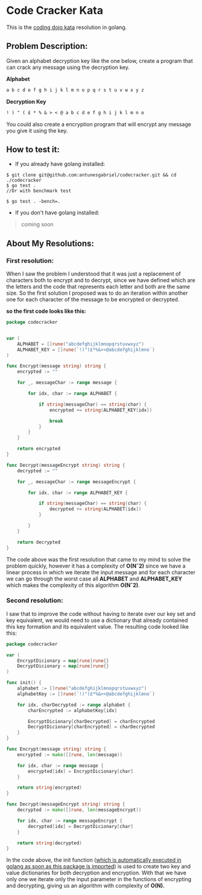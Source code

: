 # Code Cracker Kata

<p>This is the <a href="https://codingdojo.org/kata/CodeCracker" target="_blank">coding dojo kata</a> resolution in golang.</p>

## Problem Description:

<p>Given an alphabet decryption key like the one below, create a program that can crack any message using the decryption key.</p>

**Alphabet**

```txt
a b c d e f g h i j k l m n o p q r s t u v w x y z
```

**Decryption Key**

```txt
! ) " ( £ * % & > < @ a b c d e f g h i j k l m n o
```

<p>
You could also create a encryption program that will encrypt any message you give it using the key.
</p>

## How to test it:

- If you already have golang installed:

```shel
$ git clone git@github.com:antunesgabriel/codecracker.git && cd ./codecracker
$ go test .
//Or with benchmark test

$ go test . -bench=.
```

- If you don't have golang installed:

> coming soon

## About My Resolutions:

### First resolution:

<p>
When I saw the problem I understood that it was just a replacement of characters both to encrypt and to decrypt, since we have defined which are the letters and the code that represents each letter and both are the same size. So the first solution I proposed was to do an iteration within another one for each character of the message to be encrypted or decrypted.
</p>

**so the first code looks like this:**

```go
package codecracker


var (
	ALPHABET = []rune("abcdefghijklmnopqrstuvwxyz")
	ALPHABET_KEY = []rune(`!)"(£*%&><@abcdefghijklmno`)
)

func Encrypt(message string) string {
	encrypted := ""

	for _, messageChar := range message {

		for idx, char := range ALPHABET {

			if string(messageChar) == string(char) {
				encrypted += string(ALPHABET_KEY[idx])

				break
			}
		}
	}

	return encrypted
}

func Decrypt(messageEncrypt string) string {
	decrypted := ""

	for _, messageChar := range messageEncrypt {

		for idx, char := range ALPHABET_KEY {

			if string(messageChar) == string(char) {
				decrypted += string(ALPHABET[idx])
			}

		}
	}

	return decrypted
}
```

<p>
The code above was the first resolution that came to my mind to solve the problem quickly, however it has a complexity of <b>O(Nˆ2)</b> since we have a linear process in which we iterate the input message and for each character we can go through the worst case all <b>ALPHABET</b> and <b>ALPHABET_KEY</b> which makes the complexity of this algorithm <b>O(Nˆ2)</b>.
</p>

### Second resolution:

<p>
I saw that to improve the code without having to iterate over our key set and key equivalent, we would need to use a dictionary that already contained this key formation and its equivalent value. The resulting code looked like this:
</p>

```go
package codecracker

var (
	EncryptDicionary = map[rune]rune{}
	DecryptDicionary = map[rune]rune{}
)

func init() {
	alphabet := []rune("abcdefghijklmnopqrstuvwxyz")
	alphabetKey := []rune(`!)"(£*%&><@abcdefghijklmno`)

	for idx, charDecrypted := range alphabet {
		charEncrypted := alphabetKey[idx]

		EncryptDicionary[charDecrypted] = charEncrypted
		DecryptDicionary[charEncrypted] = charDecrypted
	}
}

func Encrypt(message string) string {
	encrypted := make([]rune, len(message))

	for idx, char := range message {
		encrypted[idx] = EncryptDicionary[char]
	}

	return string(encrypted)
}

func Decrypt(messageEncrypt string) string {
	decrypted := make([]rune, len(messageEncrypt))

	for idx, char := range messageEncrypt {
		decrypted[idx] = DecryptDicionary[char]
	}

	return string(decrypted)
}
```

<p>
In the code above, the init function (<a href="https://tutorialedge.net/golang/the-go-init-function/" target="_blank">which is automatically executed in golang as soon as this package is imported</a>) is used to create two key and value dictionaries for both decryption and encryption. With that we have only one we iterate only the input parameter in the functions of encrypting and decrypting, giving us an algorithm with complexity of <b>O(N)</n>.
</p>
